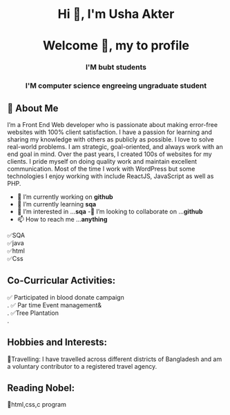 
<h1 align="center">Hi 👋, I'm Usha Akter</h1>
<h1 align="center">Welcome 👋, my  to profile </h1>
<h3 align="center"> I'M bubt students</h3>
<h3 align="center">I'M computer science engreeing ungraduate student</h3>


## 🚀 About Me
I’m a Front End Web developer who is passionate about making error-free websites with 100% client satisfaction. I have a passion for learning and sharing my knowledge with others as publicly as possible. I love to solve real-world problems. I am strategic, goal-oriented, and always work with an end goal in mind. Over the past years, I created 100s of websites for my clients. I pride myself on doing quality work and maintain excellent communication. Most of the time I work with WordPress but some technologies I enjoy working with include ReactJS, JavaScript as well as PHP. 

- 🔭 I’m currently working on **github**
- 🌱 I’m currently learning **sqa**
- 👀 I’m interested in ...**sqa**
 -💞️ I’m looking to collaborate on ...**github**
- 📫 How to reach me ...**anything**

✅SQA<br>
✅java<br>
✅html<br>
✅Css<br>

## Co-Curricular Activities:
✅ Participated in blood donate campaign<br>.
✅ Par time Event management&<br>.
✅Tree Plantation<br>.
## Hobbies and Interests:
👜Travelling: I have travelled across different districts of Bangladesh and am a voluntary contributor to a
registered travel agency.
## Reading Nobel:
📖html,css,c program
